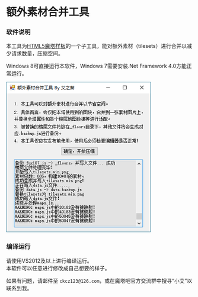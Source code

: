 额外素材合并工具
================

### 软件说明
本工具为[HTML5魔塔样板](https://github.com/ckcz123/mota-js)的一个子工具，能对额外素材（tilesets）进行合并以减少请求数量，压缩空间。

Windows 8可直接运行本软件，Windows 7需要安装.Net Framework 4.0方能正常运行。

![](sample.png)

### 编译运行

请使用VS2012及以上进行编译运行。   
本软件可以任意进行修改成自己想要的样子。  

如果有问题，请邮件至 `ckcz123@126.com`，或在魔塔吧官方交流群中搜寻“小艾”以联系到我。  